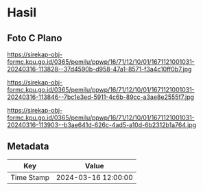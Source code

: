 # Hasil

## Foto C Plano

https://sirekap-obj-formc.kpu.go.id/0365/pemilu/ppwp/16/71/12/10/01/1671121001031-20240316-113828--37d4590b-d958-47a1-8571-f3a4c10ff0b7.jpg

https://sirekap-obj-formc.kpu.go.id/0365/pemilu/ppwp/16/71/12/10/01/1671121001031-20240316-113846--7bc1e3ed-5911-4c6b-89cc-a3ae8e2555f7.jpg

https://sirekap-obj-formc.kpu.go.id/0365/pemilu/ppwp/16/71/12/10/01/1671121001031-20240316-113903--b3ae641d-626c-4ad5-a10d-6b2312b1a764.jpg


## Metadata

| Key        | Value               |
| ---------- | ------------------- |
| Time Stamp | 2024-03-16 12:00:00 |



